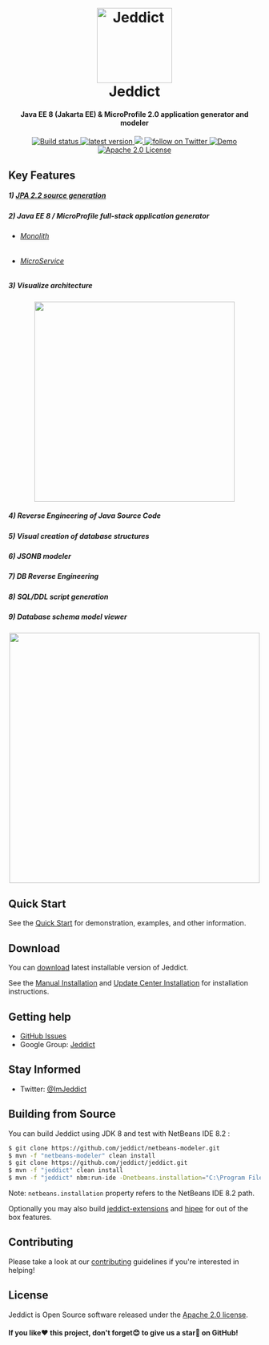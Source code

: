 <h1 align="center">
  <br>
  <a href="https://jeddict.github.io">
    <img src="https://jeddict.github.io/images/logo/logo.png" alt="Jeddict" width="150">
  </a>
  <br>
  Jeddict
  <br>
</h1>

<h4 align="center">Java EE 8 (Jakarta EE) & MicroProfile 2.0 application generator and modeler</h4>

<p align="center">
    <a href="https://travis-ci.org/jeddict/jeddict#">
        <img src="https://travis-ci.org/jeddict/jeddict.svg?branch=master" alt="Build status">
    </a>
    <a href="https://github.com/jeddict/jeddict/releases">
        <img src="https://img.shields.io/github/release/jeddict/jeddict/all.svg" alt="latest version">
    </a>
    <a href="https://opencollective.com/imjeddict">
        <img src="https://img.shields.io/badge/donate-$-orange.svg?maxAge=2592000&amp;style=flat">
    </a>
    <a href="https://twitter.com/imjeddict">
        <img src="https://img.shields.io/twitter/follow/imjeddict.svg?style=social&label=twitter&style=for-the-badge" alt="follow on Twitter">
    </a>
    <a href="https://www.youtube.com/imjeddict">
        <img src="https://img.shields.io/badge/youtube-ImJeddict-red.svg" alt="Demo">
    </a>
    <a href="https://opensource.org/licenses/Apache-2.0">
        <img src="https://img.shields.io/badge/license-Apache%202.0-green.svg" alt="Apache 2.0 License">
    </a>
</p>

## Key Features

##### 1) [JPA 2.2 source generation](http://jeddict.github.io/tutorial/page.html?l=QuickStart)
##### 2) Java EE 8 / MicroProfile full-stack application generator
 - ###### [Monolith](https://jeddict.github.io/page.html?l=tutorial/Monolith)
 - ###### [MicroService](https://jeddict.github.io/page.html?l=tutorial/MicroService)
##### 3) Visualize architecture
<p align="center">
<img src="https://jeddict.github.io/tutorial/Inheritance/INHERITANCE.PNG" width="400">
</p>

##### 4) Reverse Engineering of Java Source Code
##### 5) Visual creation of database structures
##### 6) JSONB modeler
##### 7) DB Reverse Engineering
##### 8) SQL/DDL script generation
##### 9) Database schema model viewer
<p align="center">
<img src="https://jeddict.github.io/tutorial/Inheritance/JOINED.PNG" width="500">
</p>

## Quick Start

See the [Quick Start](http://jeddict.github.io/tutorial/page.html?l=QuickStart) for demonstration, examples, and other information.

## Download

You can [download](https://jeddict.github.io/page.html?l=p/download) latest installable version of Jeddict.

See the [Manual Installation](https://jeddict.github.io/page.html?l=p/installation) and [Update Center Installation](https://jeddict.github.io/page.html?l=p/ucinstallation) for installation instructions.


## Getting help

- [GitHub Issues](https://github.com/jeddict/jeddict/issues)
- Google Group: [Jeddict](https://groups.google.com/forum/#!forum/jeddict)

## Stay Informed

- Twitter: [@ImJeddict](http://twitter.com/ImJeddict)


## Building from Source

You can build Jeddict using JDK 8 and test with NetBeans IDE 8.2 :

```bash
$ git clone https://github.com/jeddict/netbeans-modeler.git
$ mvn -f "netbeans-modeler" clean install
$ git clone https://github.com/jeddict/jeddict.git
$ mvn -f "jeddict" clean install
$ mvn -f "jeddict" nbm:run-ide -Dnetbeans.installation="C:\Program Files\NetBeans 8.2"
```
Note: `netbeans.installation` property refers to the NetBeans IDE 8.2 path.

Optionally you may also build [jeddict-extensions](https://github.com/jeddict/jeddict-extensions)
and [hipee](https://github.com/jeddict/hipee) for out of the box features.


## Contributing

Please take a look at our [contributing](https://github.com/jeddict/jeddict/blob/master/CONTRIBUTING.md) guidelines if you're interested in helping!


## License

Jeddict is Open Source software released under the [Apache 2.0 license](http://www.apache.org/licenses/LICENSE-2.0.html).


#### If you like:heart: this project, don't forget:blush: to give us a star:star2: on GitHub!